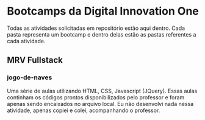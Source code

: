 # Bootcamps da Digital Innovation One
Todas as atividades solicitadas em repositório estão aqui dentro.
Cada pasta representa um bootcamp e dentro delas estão as pastas referentes a cada atividade.

## MRV Fullstack

### jogo-de-naves
Uma série de aulas utilizando HTML, CSS, Javascript (JQuery). Essas aulas continham os códigos prontos disponibilizados pelo professor e foram apenas sendo encaixados no arquivo local. Eu não desenvolvi nada nessa atividade, apenas copiei e colei, acompanhando o professor.
